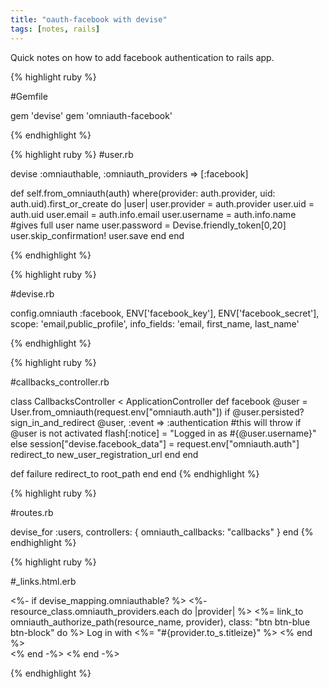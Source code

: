 ```yaml
---
title: "oauth-facebook with devise"
tags: [notes, rails]
---
```


Quick notes on how to add facebook authentication to rails app.



{% highlight ruby %}

#Gemfile

gem 'devise'
gem 'omniauth-facebook'

{% endhighlight %}


{% highlight ruby %}
#user.rb

devise :omniauthable, :omniauth_providers => [:facebook]

def self.from_omniauth(auth)
  where(provider: auth.provider, uid: auth.uid).first_or_create do |user|
      user.provider = auth.provider
      user.uid = auth.uid
      user.email = auth.info.email
      user.username = auth.info.name #gives full user name
      user.password = Devise.friendly_token[0,20]
      user.skip_confirmation!
      user.save
    end
end

{% endhighlight %}

{% highlight ruby %}

#devise.rb

config.omniauth :facebook, ENV['facebook_key'], ENV['facebook_secret'], scope: 'email,public_profile', info_fields: 'email, first_name, last_name'
  
{% endhighlight %}

{% highlight ruby %}

#callbacks_controller.rb


class CallbacksController < ApplicationController
  def facebook
    @user = User.from_omniauth(request.env["omniauth.auth"])
    if @user.persisted?
      sign_in_and_redirect @user, :event => :authentication #this will throw if @user is not activated
      flash[:notice] = "Logged in as #{@user.username}"      
    else
      session["devise.facebook_data"] = request.env["omniauth.auth"]
      redirect_to new_user_registration_url
    end
  end

  def failure
    redirect_to root_path
  end
end
{% endhighlight %}


{% highlight ruby %}

#routes.rb

devise_for :users, controllers: { omniauth_callbacks: "callbacks" }
end
{% endhighlight %}
 
 
 {% highlight ruby %}

#_links.html.erb
 
<%- if devise_mapping.omniauthable? %>
  <%- resource_class.omniauth_providers.each do |provider| %>
    <%= link_to omniauth_authorize_path(resource_name, provider), class: "btn btn-blue btn-block" do %>
         <i class="fa fa-facebook"></i> Log in with <%= "#{provider.to_s.titleize}" %>
    <% end %><br />
  <% end -%>
<% end -%>
 
 
{% endhighlight %}



